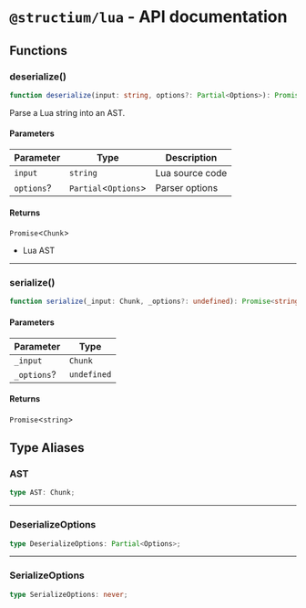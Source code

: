 # `@structium/lua` - API documentation

## Functions

### deserialize()

```ts
function deserialize(input: string, options?: Partial<Options>): Promise<Chunk>
```

Parse a Lua string into an AST.

#### Parameters

| Parameter | Type | Description |
| ------ | ------ | ------ |
| `input` | `string` | Lua source code |
| `options`? | `Partial`\<`Options`\> | Parser options |

#### Returns

`Promise`\<`Chunk`\>

- Lua AST

***

### serialize()

```ts
function serialize(_input: Chunk, _options?: undefined): Promise<string>
```

#### Parameters

| Parameter | Type |
| ------ | ------ |
| `_input` | `Chunk` |
| `_options`? | `undefined` |

#### Returns

`Promise`\<`string`\>

## Type Aliases

### AST

```ts
type AST: Chunk;
```

***

### DeserializeOptions

```ts
type DeserializeOptions: Partial<Options>;
```

***

### SerializeOptions

```ts
type SerializeOptions: never;
```
